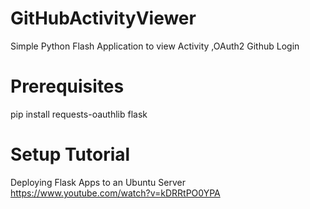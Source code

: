 # GitHubActivityViewer
Simple Python Flash Application to view Activity ,OAuth2 Github Login

# Prerequisites
pip install requests-oauthlib flask

# Setup Tutorial
Deploying Flask Apps to an Ubuntu Server
https://www.youtube.com/watch?v=kDRRtPO0YPA
